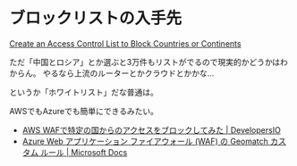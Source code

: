 # ブロックリストの入手先

[Create an Access Control List to Block Countries or Continents](https://www.countryipblocks.net/acl.php)

ただ「中国とロシア」とか選ぶと3万件もリストがでるので現実的かどうかはわからん。
やるなら上流のルーターとかクラウドとかかな...

というか「ホワイトリスト」だな普通は。

AWSでもAzureでも簡単にできるみたい。

- [AWS WAFで特定の国からのアクセスをブロックしてみた | DevelopersIO](https://dev.classmethod.jp/articles/aws-waf-country-block/)
- [Azure Web アプリケーション ファイアウォール (WAF) の Geomatch カスタム ルール | Microsoft Docs](https://docs.microsoft.com/ja-jp/azure/web-application-firewall/ag/geomatch-custom-rules)
